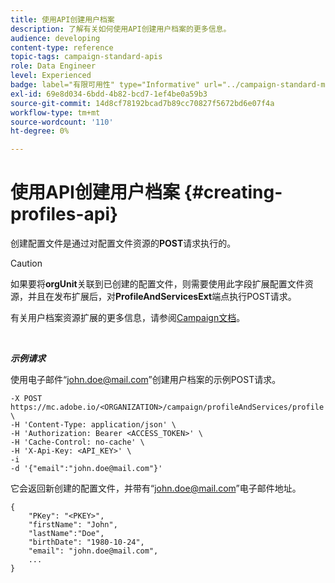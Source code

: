 ```yaml
---
title: 使用API创建用户档案
description: 了解有关如何使用API创建用户档案的更多信息。
audience: developing
content-type: reference
topic-tags: campaign-standard-apis
role: Data Engineer
level: Experienced
badge: label="有限可用性" type="Informative" url="../campaign-standard-migration-home.md" tooltip="仅限于Campaign Standard已迁移的用户"
exl-id: 69e8d034-6bdd-4b82-bcd7-1ef4be0a59b3
source-git-commit: 14d8cf78192bcad7b89cc70827f5672bd6e07f4a
workflow-type: tm+mt
source-wordcount: '110'
ht-degree: 0%

---
```


# 使用API创建用户档案 {#creating-profiles-api}

创建配置文件是通过对配置文件资源的&#x200B;**POST**&#x200B;请求执行的。

>[!CAUTION]
>
>如果要将<b>orgUnit</b>关联到已创建的配置文件，则需要使用此字段扩展配置文件资源，并且在发布扩展后，对<b>ProfileAndServicesExt</b>端点执行POST请求。
>
>有关用户档案资源扩展的更多信息，请参阅<a href="https://helpx.adobe.com/campaign/standard/administration/using/organizational-units.html#partitioning-profiles">Campaign文档</a>。

<br/>

***示例请求***

使用电子邮件“john.doe@mail.com”创建用户档案的示例POST请求。

```
-X POST https://mc.adobe.io/<ORGANIZATION>/campaign/profileAndServices/profile \
-H 'Content-Type: application/json' \
-H 'Authorization: Bearer <ACCESS_TOKEN>' \
-H 'Cache-Control: no-cache' \
-H 'X-Api-Key: <API_KEY>' \
-i
-d '{"email":"john.doe@mail.com"}'
```

它会返回新创建的配置文件，并带有“john.doe@mail.com”电子邮件地址。

```
{
    "PKey": "<PKEY>",
    "firstName": "John",
    "lastName":"Doe",
    "birthDate": "1980-10-24",
    "email": "john.doe@mail.com",
    ...
}
```
